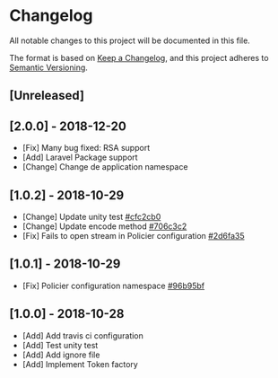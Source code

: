 # Changelog

All notable changes to this project will be documented in this file.

The format is based on [Keep a Changelog](https://keepachangelog.com/en/1.0.0/),
and this project adheres to [Semantic Versioning](https://semver.org/spec/v2.0.0.html).

## [Unreleased]

## [2.0.0] - 2018-12-20

- [Fix] Many bug fixed: RSA support
- [Add] Laravel Package support
- [Change] Change de application namespace

## [1.0.2] - 2018-10-29

- [Change] Update unity test [#cfc2cb0](#https://github.com/bowphp/policier/commit/cfc2cb0db9e034d9f5e48c6aa7a4d98d28bd4df6)
- [Change] Update encode method [#706c3c2](#https://github.com/bowphp/policier/commit/706c3c294e3844f218a1228068137549ca9a6cee)
- [Fix] Fails to open stream in Policier configuration [#2d6fa35](#https://github.com/bowphp/policier/commit/2d6fa35e30baf18730ba27bef6b7abb850291f59)

## [1.0.1] - 2018-10-29 

- [Fix] Policier configuration namespace [#96b95bf](https://github.com/bowphp/policier/commit/96b95bf9d81625b05e2a569fcfbab993638ce588)

## [1.0.0] - 2018-10-28 

- [Add] Add travis ci configuration
- [Add] Test unity test
- [Add] Add ignore file
- [Add] Implement Token factory